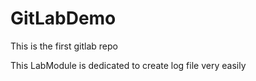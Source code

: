 # GitLabDemo
This is the first gitlab repo

This LabModule is dedicated to create log file very easily
